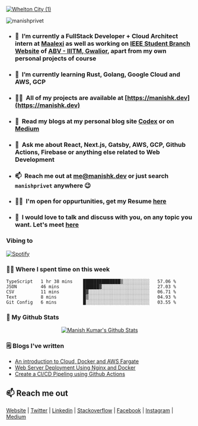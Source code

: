 <a href="https://manishk.dev">![Whelton City (1)](https://user-images.githubusercontent.com/54291836/125185700-e950b980-e243-11eb-938c-8059f2c6475b.png)</a>

<p align="left"> <img src="https://komarev.com/ghpvc/?username=manishprivet" alt="manishprivet" /> </p>

- ### 🔭&nbsp; I’m currently a FullStack Developer + Cloud Architect intern at [Maalexi](https://maalexi.com) as well as working on [IEEE Student Branch Website](https://ieee.iiitm.ac.in) of [ABV - IIITM, Gwalior](https://iiitm.ac.in), apart from my own personal projects of course

- ### 🌱 &nbsp;I’m currently learning **Rust, Golang, Google Cloud and AWS, GCP**

- ### 👨‍💻&nbsp; All of my projects are available at [https://manishk.dev](https://manishk.dev)

- ### 📝&nbsp; Read my blogs at my personal blog site [Codex](https://blog.manishk.dev) or on [Medium](https://medium.com/@manishprivet)

- ### 💬 &nbsp;Ask me about **React, Next.js, Gatsby, AWS, GCP, Github Actions, Firebase or anything else related to Web Development**

- ### 📫&nbsp; Reach me out at <a href="mailto:me@manishk.dev"><b>me@manishk.dev</b></a> or just search `manishprivet` anywhere 😉

- ### 👨‍💼&nbsp; I'm open for oppurtunities, get my Resume [here](https://manishk.dev/resume.pdf)

- ### 🤝&nbsp; I would love to talk and discuss with you, on any topic you want. Let's meet [here](https://cal.manishk.dev/book/15min)

### Vibing to
[![Spotify](https://spotify-live.vercel.app/api/spotify)](https://open.spotify.com/user/ak6rgwer8utlykvcgi7gc73mq)

### 👨‍💻 Where I spent time on this week
<!--START_SECTION:waka-->
```text
TypeScript   1 hr 38 mins    ██████████████▒░░░░░░░░░░   57.06 % 
JSON         46 mins         ██████▓░░░░░░░░░░░░░░░░░░   27.03 % 
CSV          11 mins         █▓░░░░░░░░░░░░░░░░░░░░░░░   06.71 % 
Text         8 mins          █▒░░░░░░░░░░░░░░░░░░░░░░░   04.93 % 
Git Config   6 mins          █░░░░░░░░░░░░░░░░░░░░░░░░   03.55 % 
```
<!--END_SECTION:waka-->

### 👀 My Github Stats

<p align="center"> <a href="https://git.io/streak-stats"><img alt="Manish Kumar's Github Stats" src="http://github-readme-streak-stats.herokuapp.com?user=manishprivet&theme=onedark&hide_border=true" /></a> </p>



<!-- <a href="https://github.com/manishprivet/github-readme-stats"><img alt="Manish Kumar's Github Stats" src="https://github-readme-stats.vercel.app/api?username=manishprivet&show_icons=true&count_private=true&theme=github_dark&hide_border=true&bg_color=0D1117" /></a>
  <a href="https://github.com/manishprivet/github-readme-stats"><img alt="Manish Kumar's Top Languages" src="https://github-readme-stats.vercel.app/api/top-langs/?username=manishprivet&langs_count=8&count_private=true&layout=compact&theme=react&hide_border=true&bg_color=0D1117" /></a> -->

<!-- [![Top Langs](https://github-readme-stats.vercel.app/api/top-langs/?username=manishprivet&layout=compact)](https://github.com/manishprivet) -->
<!-- ![Coder rank](https://cr-ss-service.azurewebsites.net/api/ScreenShot?widget=summary&username=manishprivet&width=250) -->

<!-- ![Manish's github activity graph](https://activity-graph.herokuapp.com/graph?username=manishprivet&theme=nord&bg_color=0D1117&hide_border=true) -->

### 🗒 Blogs I've written
- [An introduction to Cloud, Docker and AWS Fargate](https://medium.com/@manishprivet/hey-folks-e4a300a5465c?source=rss-7d6d2d7e2bab------2)
- [Web Server Deployment Using Nginx and Docker](https://blog.manishk.dev/server-deployment-using-nginx-and-docker/)
- [Create a CI/CD Pipeling using Github Actions](https://blog.manishk.dev/create-a-ci-cd-pipeline-using-github-actions/)

## 📫 Reach me out
<a href="https://manishk.dev" target="blank">Website</a> | 
<a href="https://twitter.com/manishprivet" target="blank">Twitter</a> | 
<a href="https://linkedin.com/in/manishprivet" target="blank">Linkedin</a> | 
<a href="https://stackoverflow.com/users/manishprivet" target="blank">Stackoverflow</a> | 
<a href="https://fb.com/manishprivet" target="blank">Facebook</a> | 
<a href="https://instagram.com/manishprivet" target="blank">Instagram</a> | 
<a href="https://medium.com/@manishprivet" target="blank">Medium</a>

